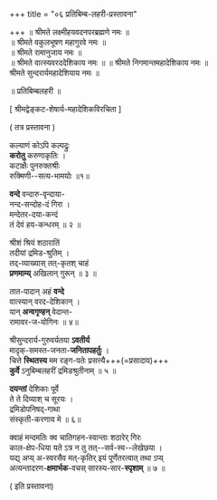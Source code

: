 +++
title = "०६ प्रतिबिम्ब-लहरी-प्रस्तावना"

+++
॥ श्रीमते लक्ष्मीहयवदनपरब्रह्मणे नमः ॥  
॥ श्रीमते वकुलभूषण महागुरवे नमः ॥  
॥ श्रीमते रामानुजाय नमः ॥  
॥ श्रीमते वात्स्यवरददेशिकाय नमः ॥ 
॥ श्रीमते निगमान्तमहादेशिकाय नमः ॥  
श्रीमते सुन्दरार्यमहादेशियाय नमः ॥  

॥ प्रतिबिम्बलहरी ॥

[ श्रीमद्वेङ्कट-शेषार्य-महादेशिकविरचिता ]

( तत्र प्रस्तावना )   

कल्याणं कोऽपि कल्पद्रुः  
**करोतु** करुणाकृतिः ।  
कटाक्षैः पुनरुक्तश्रीः  
रुक्मिणी--सत्य-भामयोः ॥१॥   

**वन्दे** वन्दारु-वृन्दाया-  
नन्द-सन्दोह-दं गिरा ।  
मन्देतर-दया-कन्दं  
तं देवं हय-कन्धरम् ॥ २ ॥   

श्रीशं श्रियं शठारातिं  
तदीयां द्रमिड-श्रुतिम् ।  
तद्-व्याख्यास् तत्-कृतश् चाहं  
**प्रणमाम्य्** अखिलान् गुरून् ॥ ३ ॥   

तात-पादान् अहं **वन्दे**  
वात्स्यान् वरद-देशिकान् ।   
यान् **अन्वगृण्हन्** वेदान्त-  
रामावर-ज-योगिनः ॥ ४॥   

श्रीसुन्दरार्य-गुरुवर्यतया **ऽवतीर्य**  
मादृक्-समस्त-जनता-**जनितापहर्तुः** ।  
चित्ते **स्थितस्य** मम रङ्ग-पतेः प्रसत्त्यै+++(=प्रसादाय)+++  
**कुर्वे** ऽनुबिम्बलहरीं द्रमिडश्रुतीनाम् ॥ ५ ॥   

**दयन्तां** देशिकाः पूर्वे  
ते ते दिव्याश् च सूरयः ।  
द्रमिडोपनिषद्-गाथा  
संस्कृती-करणाय मे ॥ ६॥ 

क्वाहं मन्दमतिः क्व चातिगहन-स्वान्ताः शठारेर् गिरः   
काल-क्षेप-धिया यते ऽत्र न तु तत्--सर्व-स्व--लेखेछया ।  
यद्य् अप्य् अ-स्वरसैव मत्-कृतिर् इयं पूर्णेतरत्वात् तथा ऽप्य्    
अत्यन्तादरण-**क्षमार्भक**-वचस् सारस्य-सार-**स्पृशाम्** ॥ ७ ॥   

( इति प्रस्तावना)   
